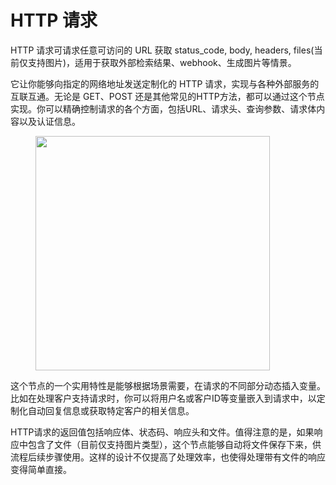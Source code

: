 # HTTP 请求

HTTP 请求可请求任意可访问的 URL 获取 status\_code, body, headers, files(当前仅支持图片)，适用于获取外部检索结果、webhook、生成图片等情景。

它让你能够向指定的网络地址发送定制化的 HTTP 请求，实现与各种外部服务的互联互通。无论是 GET、POST 还是其他常见的HTTP方法，都可以通过这个节点实现。你可以精确控制请求的各个方面，包括URL、请求头、查询参数、请求体内容以及认证信息。&#x20;

<figure><img src="https://langgenius.feishu.cn/space/api/box/stream/download/asynccode/?code=ZTcwMzBkYWFkMTg3YzM4YTZhNzYwNTNhNWJiMzdhZDFfeHhXUkt5MFlpbmJ2a3VtRGNLdzZtVHF4T3JnMGhFS1pfVG9rZW46WGJwOGJuQ0pJb245TFN4aUtXUmNuUktFblVjXzE3MTI1ODY2MzU6MTcxMjU5MDIzNV9WNA" alt="" width="375"><figcaption></figcaption></figure>

这个节点的一个实用特性是能够根据场景需要，在请求的不同部分动态插入变量。比如在处理客户支持请求时，你可以将用户名或客户ID等变量嵌入到请求中，以定制化自动回复信息或获取特定客户的相关信息。

HTTP请求的返回值包括响应体、状态码、响应头和文件。值得注意的是，如果响应中包含了文件（目前仅支持图片类型），这个节点能够自动将文件保存下来，供流程后续步骤使用。这样的设计不仅提高了处理效率，也使得处理带有文件的响应变得简单直接。
